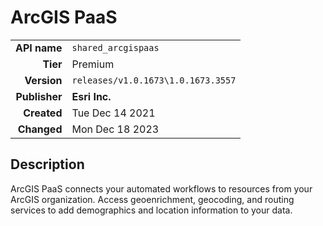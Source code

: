 # ArcGIS PaaS
| | |
|-:|-|
|**API name**|`shared_arcgispaas`|
|**Tier**|Premium|
|**Version**|`releases/v1.0.1673\1.0.1673.3557`|
|**Publisher**|**Esri Inc.**|
|**Created**|Tue Dec 14 2021|
|**Changed**|Mon Dec 18 2023|

## Description
ArcGIS PaaS connects your automated workflows to resources from your ArcGIS organization. Access geoenrichment, geocoding, and routing services to add demographics and location information to your data.
